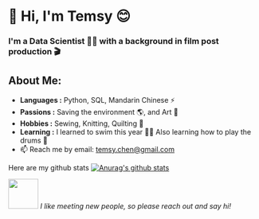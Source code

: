 # 👋 Hi, I'm Temsy 😊

### I'm a Data Scientist :woman_technologist: with a background in film post production 🎬

## About Me:

-  **Languages :** Python, SQL, Mandarin Chinese ⚡
-  **Passions :** Saving the environment 🌎, and Art 🦩
-  **Hobbies :** Sewing, Knitting, Quilting 🙌
-  **Learning :** I learned to swim this year 🏊‍♀ Also learning how to play the drums 🎵
- 📫 Reach me by email: [temsy.chen@gmail.com](mailto:temsy.chen@gmail.com)

Here are my github stats
[![Anurag's github stats](https://github-readme-stats.vercel.app/api?username=temsychen)](https://github.com/anuraghazra/github-readme-stats)

<img src="https://media.giphy.com/media/LnQjpWaON8nhr21vNW/giphy.gif" width="60"> <em>I like meeting new people, so please reach out and say hi!</em>
